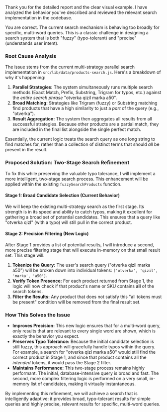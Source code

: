 Thank you for the detailed report and the clear visual example. I have analyzed the behavior you've described and reviewed the relevant search implementation in the codebase.

You are correct. The current search mechanism is behaving too broadly for specific, multi-word queries. This is a classic challenge in designing a search system that is both "fuzzy" (typo-tolerant) and "precise" (understands user intent).

### Root Cause Analysis

The issue stems from the current multi-strategy parallel search implementation in `src/lib/data/products-search.js`. Here's a breakdown of why it's happening:

1.  **Parallel Strategies:** The system simultaneously runs multiple search methods (Exact Match, Prefix, Substring, Trigram for typos, etc.) against the _entire search phrase_ "otverka qizil marka a50".
2.  **Broad Matching:** Strategies like Trigram (fuzzy) or Substring matching find products that have a high similarity to just a _part_ of the query (e.g., "otverka").
3.  **Result Aggregation:** The system then aggregates all results from all successful strategies. Because other products are a partial match, they are included in the final list alongside the single perfect match.

Essentially, the current logic treats the search query as one long string to find matches for, rather than a collection of distinct terms that should _all_ be present in the result.

### Proposed Solution: Two-Stage Search Refinement

To fix this while preserving the valuable typo tolerance, I will implement a more intelligent, two-stage search process. This enhancement will be applied within the existing `fuzzySearchProducts` function.

#### Stage 1: Broad Candidate Selection (Current Behavior)

We will keep the existing multi-strategy search as the first stage. Its strength is in its speed and ability to catch typos, making it excellent for gathering a broad set of potential candidates. This ensures that a query like "otverka qizl" (with a typo) will still pull in the correct product.

#### Stage 2: Precision Filtering (New Logic)

After Stage 1 provides a list of potential results, I will introduce a second, more precise filtering stage that will execute in-memory on that small result set. This stage will:

1.  **Tokenize the Query:** The user's search query ("otverka qizil marka a50") will be broken down into individual tokens: `['otverka', 'qizil', 'marka', 'a50']`.
2.  **Verify Token Presence:** For each product returned from Stage 1, the logic will now check if that product's name or SKU contains **all** of the search tokens.
3.  **Filter the Results:** Any product that does not satisfy this "all tokens must be present" condition will be removed from the final result set.

### How This Solves the Issue

- **Improves Precision:** This new logic ensures that for a multi-word query, only results that are relevant to every single word are shown, which is exactly the behavior you expect.
- **Preserves Typo Tolerance:** Because the initial candidate selection is still fuzzy, this approach will gracefully handle typos within the query. For example, a search for "otverka qizl marka a50" would still find the correct product in Stage 1, and since that product contains all the _intended_ tokens, it would pass the Stage 2 filter.
- **Maintains Performance:** This two-stage process remains highly performant. The initial, database-intensive query is broad and fast. The second, more complex filtering logic is performed on a very small, in-memory list of candidates, making it virtually instantaneous.

By implementing this refinement, we will achieve a search that is intelligently adaptive: it provides broad, typo-tolerant results for simple queries and highly precise, relevant results for specific, multi-word queries.
